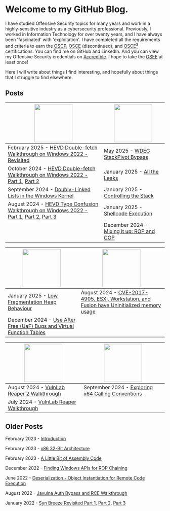 # Welcome to my GitHub Blog.


I have studied Offensive Security topics for many years and work in a highly-sensitive industry as a cybersecurity professional. Previously, I worked in Information Technology for over twenty years, and I have always been 'fascinated' with 'exploitation'. I have completed all the requirements and criteria to earn the [OSCP](https://www.offsec.com/courses/pen-200/), [OSCE](https://www.offsec.com/ctp-osce/) (discontinued), and [OSCE<sup>3</sup>](https://www.offsec.com/offsec/osce3-certification/) certifications. You can find me on GitHub and LinkedIn. And you can view my Offensive Security credentials on [Accredible](https://www.credential.net/profile/johntear402666/wallet). I hope to take the [OSEE](https://www.offsec.com/courses/exp-401/) at least once!

Here I will write about things I find interesting, and hopefully about things that I struggle to find elsewhere.

## Posts

| <img src="https://github.com/user-attachments/assets/ce467aae-3f87-41d2-add9-6ab040742d51" style="width: 120px;"/> | <img src="https://github.com/user-attachments/assets/7b18bf81-bf1c-41e0-8983-596da196e775" style="width: 120px;"/>|
| --- | --- |
|February 2025 - [HEVD Double-fetch Walkthrough on Windows 2022 - Revisited](https://plackyhacker.github.io/kernel/double-fetch)|May 2025 - [WDEG StackPivot Bypass](https://plackyhacker.github.io/binary/wdeg-stack-pivot)|
|October 2024 - [HEVD Double-fetch Walkthrough on Windows 2022 - Part 1](https://plackyhacker.github.io/kernel/race), [Part 2](https://plackyhacker.github.io/kernel/race-2)|January 2025 - [All the Leaks](https://plackyhacker.github.io/binary/all-the-leaks)|
|September 2024 - [Doubly-Linked Lists in the Windows Kernel](https://plackyhacker.github.io/kernel/doubly-linked-lists)|January 2025 - [Controlling the Stack](https://plackyhacker.github.io/binary/controlling-the-stack)|
|August 2024 - [HEVD Type Confusion Walkthrough on Windows 2022 - Part 1](https://plackyhacker.github.io/kernel/hevd), [Part 2](https://plackyhacker.github.io/kernel/hevd-2), [Part 3](https://plackyhacker.github.io/kernel/hevd-3)|January 2025 - [Shellcode Execution](https://plackyhacker.github.io/binary/shellcode-execution)|
| |December 2024 - [Mixing it up: ROP and COP](https://plackyhacker.github.io/binary/ropandcop)||

| <img src="https://github.com/user-attachments/assets/b96bbc2d-166c-4d96-8cfd-b87c36826030" style="width: 120px;"/> | <img src="https://github.com/user-attachments/assets/02a866d9-2c64-4e51-ad7c-7d25eb8cf264" style="width: 120px;"/>|
| --- | --- |
|January 2025 - [Low Fragmentation Heap Behaviour](https://plackyhacker.github.io/binary/lfh-win7-and-beyond)|August 2024 - [CVE-2017-4905, ESXi, Workstation, and Fusion have Uninitialized memory usage](https://plackyhacker.github.io/cve/2017-4905)|
|December 2024 - [Use After Free (UaF) Bugs and Virtual Function Tables](https://plackyhacker.github.io/classes/use-after-free)||

| <img src="https://github.com/user-attachments/assets/e96353b2-af40-4a33-b318-aa6112e1f8d0" style="width: 120px;"/> | <img src="https://github.com/user-attachments/assets/389aaad4-3869-42b2-8213-daad7e71e33b" style="width: 120px;"/>|
| --- | --- |
|August 2024 - [VulnLab Reaper 2 Walkthrough](https://plackyhacker.github.io/walkthrough/reaper2)|September 2024 - [Exploring x64 Calling Conventions](https://plackyhacker.github.io/shellcodez/x64-calling-conventions)|
|July 2024 - [VulnLab Reaper Walkthrough](https://plackyhacker.github.io/walkthrough/reaper)||

## Older Posts

February 2023 - [Introduction](https://plackyhacker.github.io/shellcodez/intro)

February 2023 - [x86 32-Bit Architecture](https://plackyhacker.github.io/shellcodez/arch)

February 2023 - [A Little Bit of Assembly Code](https://plackyhacker.github.io/shellcodez/assembly)

December 2022 - [Finding Windows APIs for ROP Chaining](https://plackyhacker.github.io/binary/findingapis)

June 2022 - [Deserialization - Object Instantiation for Remote Code Execution](https://plackyhacker.github.io/webtesting/deserialization)

August 2022 - [Javulna Auth Bypass and RCE Walkthrough](https://plackyhacker.github.io/webtesting/javulna-sqli)

January 2022 - [Syn Breeze Revisited Part 1](https://plackyhacker.github.io/reversing/sync-breeze-reversed), [Part 2](https://plackyhacker.github.io/reversing/sync-breeze-reversing-2), [Part 3](https://plackyhacker.github.io/reversing/sync-breeze-reversing-3)

